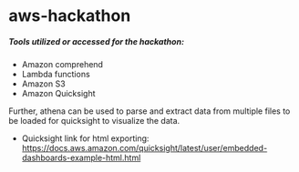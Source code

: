 # aws-hackathon


##### Tools utilized or accessed for the hackathon:

- Amazon comprehend
- Lambda functions
- Amazon S3
- Amazon Quicksight

Further, athena can be used to parse and extract data from multiple files to be loaded for quicksight to visualize the data.

* Quicksight link for html exporting: https://docs.aws.amazon.com/quicksight/latest/user/embedded-dashboards-example-html.html
